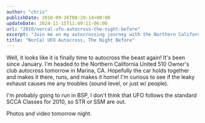```yaml
---
author: "chris"
publishDate: 2010-09-26T00:29:14+00:00
updateDate: 2024-11-15T11:49:11-06:00
url: "2010/norcal-ufo-autocross-the-night-before"
excerpt: "Join me on my autocrossing journey with the Northern California United 510 Owner's club in Marina, CA. Get insights into the challenges and thrills of autocross, from vehicle maintenance to race regulations. Tune in for photos and videos!"
title: "NorCal UFO Autocross, The Night Before"
---
```


Well, it looks like it is finally time to autocross the beast again! It's been since January. I'm headed to the Northern California United 510 Owner's club autocross tomorrow in Marina, CA. Hopefully the car holds together and makes it there, runs, and makes it home! I'm curious to see if the leaky exhaust causes me any troubles (sound level, or just w/ people).

I'm probably going to run in BSP, I don't think that UFO follows the standard SCCA Classes for 2010, so STR or SSM are out.

Photos and video tomorrow night.

